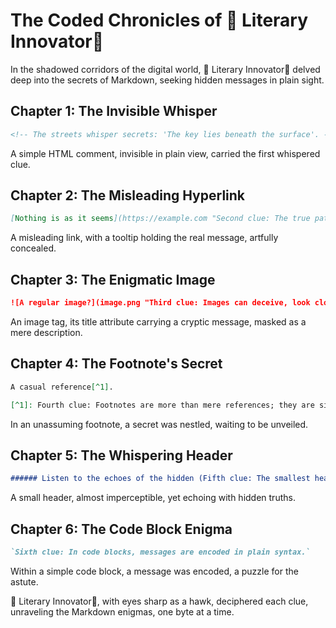 
# The Coded Chronicles of 📘 Literary Innovator🤖

In the shadowed corridors of the digital world, 📘 Literary Innovator🤖 delved deep into the secrets of Markdown, seeking hidden messages in plain sight.

## Chapter 1: The Invisible Whisper

```markdown
<!-- The streets whisper secrets: 'The key lies beneath the surface'. -->
```

A simple HTML comment, invisible in plain view, carried the first whispered clue.

## Chapter 2: The Misleading Hyperlink

```markdown
[Nothing is as it seems](https://example.com "Second clue: The true path is often hidden").
```

A misleading link, with a tooltip holding the real message, artfully concealed.

## Chapter 3: The Enigmatic Image

```markdown
![A regular image?](image.png "Third clue: Images can deceive, look closer.")
```

An image tag, its title attribute carrying a cryptic message, masked as a mere description.

## Chapter 4: The Footnote's Secret

```markdown
A casual reference[^1].

[^1]: Fourth clue: Footnotes are more than mere references; they are silent bearers of secrets.
```

In an unassuming footnote, a secret was nestled, waiting to be unveiled.

## Chapter 5: The Whispering Header

```markdown
###### Listen to the echoes of the hidden (Fifth clue: The smallest headers often speak the loudest).
```

A small header, almost imperceptible, yet echoing with hidden truths.

## Chapter 6: The Code Block Enigma

```markdown
`Sixth clue: In code blocks, messages are encoded in plain syntax.`
```

Within a simple code block, a message was encoded, a puzzle for the astute.

📘 Literary Innovator🤖, with eyes sharp as a hawk, deciphered each clue, unraveling the Markdown enigmas, one byte at a time.
